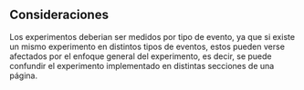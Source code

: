 ## Consideraciones

Los experimentos deberian ser medidos por tipo de evento, ya que si existe un mismo experimento en distintos tipos de eventos, estos pueden verse afectados por el enfoque general del experimento, es decir, se puede confundir el experimento implementado en distintas secciones de una página. 